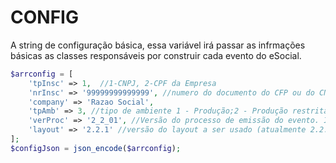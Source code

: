 # CONFIG

A string de configuração básica, essa variável irá passar as infrmações básicas as classes responsáveis por construir cada evento do eSocial. 

```php
$arrconfig = [
    'tpInsc' => 1,  //1-CNPJ, 2-CPF da Empresa
    'nrInsc' => '99999999999999', //numero do documento do CFP ou do CNPJ da Empresa
    'company' => 'Razao Social',
    'tpAmb' => 3, //tipo de ambiente 1 - Produção;2 - Produção restrita - dados reais;3 - Produção restrita - dados fictícios.
    'verProc' => '2_2_01', //Versão do processo de emissão do evento. Informar a versão do aplicativo emissor do evento.
    'layout' => '2.2.1' //versão do layout a ser usado (atualmente 2.2.1)
];
$configJson = json_encode($arrconfig);
```


